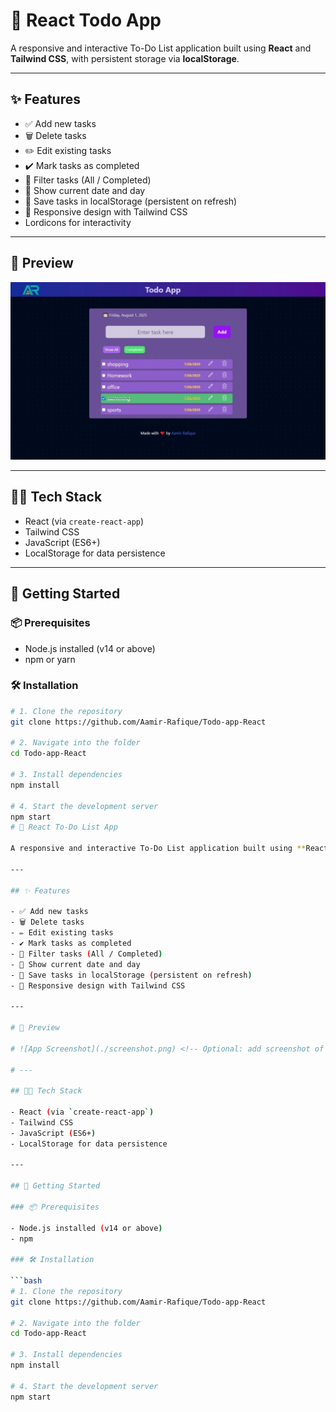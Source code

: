 # 📝 React Todo App

A responsive and interactive To-Do List application built using **React** and **Tailwind CSS**, with persistent storage via **localStorage**.

---

## ✨ Features

- ✅ Add new tasks
- 🗑️ Delete tasks
- ✏️ Edit existing tasks
- ✔️ Mark tasks as completed
- 📂 Filter tasks (All / Completed)
- 📅 Show current date and day
- 💾 Save tasks in localStorage (persistent on refresh)
- 📱 Responsive design with Tailwind CSS
- Lordicons for interactivity

---

## 📸 Preview

![App Screenshot](./public/ScreenShot.webp) <!-- Optional: add screenshot of your app -->

---

## 🧑‍💻 Tech Stack

- React (via `create-react-app`)
- Tailwind CSS
- JavaScript (ES6+)
- LocalStorage for data persistence

---

## 🚀 Getting Started

### 📦 Prerequisites

- Node.js installed (v14 or above)
- npm or yarn

### 🛠️ Installation

```bash
# 1. Clone the repository
git clone https://github.com/Aamir-Rafique/Todo-app-React

# 2. Navigate into the folder
cd Todo-app-React

# 3. Install dependencies
npm install

# 4. Start the development server
npm start
# 📝 React To-Do List App

A responsive and interactive To-Do List application built using **React** and **Tailwind CSS**, with persistent storage via **localStorage**.

---

## ✨ Features

- ✅ Add new tasks
- 🗑️ Delete tasks
- ✏️ Edit existing tasks
- ✔️ Mark tasks as completed
- 📂 Filter tasks (All / Completed)
- 📅 Show current date and day
- 💾 Save tasks in localStorage (persistent on refresh)
- 📱 Responsive design with Tailwind CSS

---

# 📸 Preview

# ![App Screenshot](./screenshot.png) <!-- Optional: add screenshot of your app -->

# ---

## 🧑‍💻 Tech Stack

- React (via `create-react-app`)
- Tailwind CSS
- JavaScript (ES6+)
- LocalStorage for data persistence

---

## 🚀 Getting Started

### 📦 Prerequisites

- Node.js installed (v14 or above)
- npm 

### 🛠️ Installation

```bash
# 1. Clone the repository
git clone https://github.com/Aamir-Rafique/Todo-app-React

# 2. Navigate into the folder
cd Todo-app-React

# 3. Install dependencies
npm install

# 4. Start the development server
npm start
